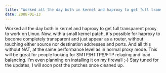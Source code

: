 ```yaml
---
title: "Worked all the day both in kernel and haproxy to get full transparent proxy to work on Linux."
date: 2008-01-13
---
```


Worked all the day both in kernel and haproxy to get full transparent proxy to work on Linux. Now, with a small kernel patch, it's possible for haproxy to become completely transparent and just appear as a router, without touching either source nor destination addresses and ports. And all this without NAT, at the same performance level as in normal proxy mode. This will be great for people looking for SMTP/HTTPS/FTP relaying and load balancing. I'm even planning on installing it on my firewall ;-) Stay tuned for the updates, I will soon post the patches once cleaned up.
